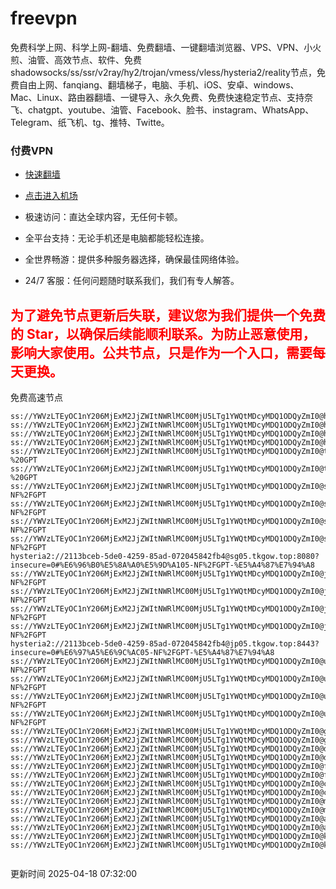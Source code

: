 # freevpn

免费科学上网、科学上网-翻墙、免费翻墙、一键翻墙浏览器、VPS、VPN、小火煎、油管、高效节点、软件、免费shadowsocks/ss/ssr/v2ray/hy2/trojan/vmess/vless/hysteria2/reality节点，免费自由上网、fanqiang、翻墙梯子，电脑、手机、iOS、安卓、windows、Mac、Linux、路由器翻墙、一键导入、永久免费、免费快速稳定节点、支持奈飞、chatgpt、youtube、油管、Facebook、脸书、instagram、WhatsApp、Telegram、纸飞机、tg、推特、Twitte。

### 付费VPN
* [快速翻墙](https://xgogo.sbs/#/register?code=wxADDy87) 

* [点击进入机场](https://xgogo.sbs/#/register?code=wxADDy87) 

* 极速访问：直达全球内容，无任何卡顿。

* 全平台支持：无论手机还是电脑都能轻松连接。

* 全世界畅游：提供多种服务器选择，确保最佳网络体验。

* 24/7 客服：任何问题随时联系我们，我们有专人解答。

## <font color="red">为了避免节点更新后失联，建议您为我们提供一个免费的 Star，以确保后续能顺利联系。为防止恶意使用，影响大家使用。公共节点，只是作为一个入口，需要每天更换。</font>

免费高速节点

```ss://YWVzLTEyOC1nY206MjExM2JjZWItNWRlMC00MjU5LTg1YWQtMDcyMDQ1ODQyZmI0@hk01.jgrtoioceaw.help:50384#%E9%A6%99%E6%B8%AF01
ss://YWVzLTEyOC1nY206MjExM2JjZWItNWRlMC00MjU5LTg1YWQtMDcyMDQ1ODQyZmI0@hk02.jigreliewolf.click:17889#%E9%A6%99%E6%B8%AF02
ss://YWVzLTEyOC1nY206MjExM2JjZWItNWRlMC00MjU5LTg1YWQtMDcyMDQ1ODQyZmI0@hk03.jigreliewolf.click:10838#%E9%A6%99%E6%B8%AF03
ss://YWVzLTEyOC1nY206MjExM2JjZWItNWRlMC00MjU5LTg1YWQtMDcyMDQ1ODQyZmI0@hk04.jgrtoioceaw.help:29956#%E9%A6%99%E6%B8%AF04
ss://YWVzLTEyOC1nY206MjExM2JjZWItNWRlMC00MjU5LTg1YWQtMDcyMDQ1ODQyZmI0@hk05.ijgelrkasd.click:41284#%E9%A6%99%E6%B8%AF05
ss://YWVzLTEyOC1nY206MjExM2JjZWItNWRlMC00MjU5LTg1YWQtMDcyMDQ1ODQyZmI0@tw01.jigreliewolf.click:30995#%E5%8F%B0%E6%B9%BE01%20-%20GPT
ss://YWVzLTEyOC1nY206MjExM2JjZWItNWRlMC00MjU5LTg1YWQtMDcyMDQ1ODQyZmI0@tw02.ijgelrkasd.click:22610#%E5%8F%B0%E6%B9%BE02%20-%20GPT
ss://YWVzLTEyOC1nY206MjExM2JjZWItNWRlMC00MjU5LTg1YWQtMDcyMDQ1ODQyZmI0@sg01.jgrtoioceaw.help:55559#%E6%96%B0%E5%8A%A0%E5%9D%A101%20-NF%2FGPT
ss://YWVzLTEyOC1nY206MjExM2JjZWItNWRlMC00MjU5LTg1YWQtMDcyMDQ1ODQyZmI0@sg02.jigreliewolf.click:40574#%E6%96%B0%E5%8A%A0%E5%9D%A102%20-NF%2FGPT
ss://YWVzLTEyOC1nY206MjExM2JjZWItNWRlMC00MjU5LTg1YWQtMDcyMDQ1ODQyZmI0@sg03.ijgelrkasd.click:23716#%E6%96%B0%E5%8A%A0%E5%9D%A103%20-NF%2FGPT
ss://YWVzLTEyOC1nY206MjExM2JjZWItNWRlMC00MjU5LTg1YWQtMDcyMDQ1ODQyZmI0@sg04.jgrtoioceaw.help:17971#%E6%96%B0%E5%8A%A0%E5%9D%A104%20-NF%2FGPT
hysteria2://2113bceb-5de0-4259-85ad-072045842fb4@sg05.tkgow.top:8080?insecure=0#%E6%96%B0%E5%8A%A0%E5%9D%A105-NF%2FGPT-%E5%A4%87%E7%94%A8
ss://YWVzLTEyOC1nY206MjExM2JjZWItNWRlMC00MjU5LTg1YWQtMDcyMDQ1ODQyZmI0@jp01.jgrtoioceaw.help:58645#%E6%97%A5%E6%9C%AC01%20-NF%2FGPT
ss://YWVzLTEyOC1nY206MjExM2JjZWItNWRlMC00MjU5LTg1YWQtMDcyMDQ1ODQyZmI0@jp02.jgrtoioceaw.help:47462#%E6%97%A5%E6%9C%AC02%20-NF%2FGPT
ss://YWVzLTEyOC1nY206MjExM2JjZWItNWRlMC00MjU5LTg1YWQtMDcyMDQ1ODQyZmI0@jp03.jigreliewolf.click:33414#%E6%97%A5%E6%9C%AC03%20-NF%2FGPT
ss://YWVzLTEyOC1nY206MjExM2JjZWItNWRlMC00MjU5LTg1YWQtMDcyMDQ1ODQyZmI0@jp04.ijgelrkasd.click:58223#%E6%97%A5%E6%9C%AC04%20-NF%2FGPT
hysteria2://2113bceb-5de0-4259-85ad-072045842fb4@jp05.tkgow.top:8443?insecure=0#%E6%97%A5%E6%9C%AC05-NF%2FGPT-%E5%A4%87%E7%94%A8
ss://YWVzLTEyOC1nY206MjExM2JjZWItNWRlMC00MjU5LTg1YWQtMDcyMDQ1ODQyZmI0@us01.jgrtoioceaw.help:48129#%E7%BE%8E%E5%9B%BD01%20-NF%2FGPT
ss://YWVzLTEyOC1nY206MjExM2JjZWItNWRlMC00MjU5LTg1YWQtMDcyMDQ1ODQyZmI0@us02.jgrtoioceaw.help:44907#%E7%BE%8E%E5%9B%BD02%20-NF%2FGPT
ss://YWVzLTEyOC1nY206MjExM2JjZWItNWRlMC00MjU5LTg1YWQtMDcyMDQ1ODQyZmI0@us03.jigreliewolf.click:43330#%E7%BE%8E%E5%9B%BD03%20-NF%2FGPT
ss://YWVzLTEyOC1nY206MjExM2JjZWItNWRlMC00MjU5LTg1YWQtMDcyMDQ1ODQyZmI0@us04.ijgelrkasd.click:44130#%E7%BE%8E%E5%9B%BD04%20-NF%2FGPT
ss://YWVzLTEyOC1nY206MjExM2JjZWItNWRlMC00MjU5LTg1YWQtMDcyMDQ1ODQyZmI0@gb01.jgrtoioceaw.help:27765#%E8%8B%B1%E5%9B%BD01
ss://YWVzLTEyOC1nY206MjExM2JjZWItNWRlMC00MjU5LTg1YWQtMDcyMDQ1ODQyZmI0@gb02.jigreliewolf.click:52762#%E8%8B%B1%E5%9B%BD02
ss://YWVzLTEyOC1nY206MjExM2JjZWItNWRlMC00MjU5LTg1YWQtMDcyMDQ1ODQyZmI0@de01.jgrtoioceaw.help:20635#%E5%BE%B7%E5%9B%BD01
ss://YWVzLTEyOC1nY206MjExM2JjZWItNWRlMC00MjU5LTg1YWQtMDcyMDQ1ODQyZmI0@de02.jigreliewolf.click:52770#%E5%BE%B7%E5%9B%BD02
ss://YWVzLTEyOC1nY206MjExM2JjZWItNWRlMC00MjU5LTg1YWQtMDcyMDQ1ODQyZmI0@fr01.ijgelrkasd.click:32568#%E6%B3%95%E5%9B%BD01
ss://YWVzLTEyOC1nY206MjExM2JjZWItNWRlMC00MjU5LTg1YWQtMDcyMDQ1ODQyZmI0@fr02.jigreliewolf.click:45265#%E6%B3%95%E5%9B%BD02
ss://YWVzLTEyOC1nY206MjExM2JjZWItNWRlMC00MjU5LTg1YWQtMDcyMDQ1ODQyZmI0@ca01.jigreliewolf.click:30461#%E5%8A%A0%E6%8B%BF%E5%A4%A701
ss://YWVzLTEyOC1nY206MjExM2JjZWItNWRlMC00MjU5LTg1YWQtMDcyMDQ1ODQyZmI0@ca02.ijgelrkasd.click:24053#%E5%8A%A0%E6%8B%BF%E5%A4%A702
ss://YWVzLTEyOC1nY206MjExM2JjZWItNWRlMC00MjU5LTg1YWQtMDcyMDQ1ODQyZmI0@my01.jigreliewolf.click:52408#%E9%A9%AC%E6%9D%A5%E8%A5%BF%E4%BA%9A01
ss://YWVzLTEyOC1nY206MjExM2JjZWItNWRlMC00MjU5LTg1YWQtMDcyMDQ1ODQyZmI0@my02.ijgelrkasd.click:25519#%E9%A9%AC%E6%9D%A5%E8%A5%BF%E4%BA%9A02
ss://YWVzLTEyOC1nY206MjExM2JjZWItNWRlMC00MjU5LTg1YWQtMDcyMDQ1ODQyZmI0@au01.jgrtoioceaw.help:13460#%E6%BE%B3%E5%A4%A7%E5%88%A9%E4%BA%9A01
ss://YWVzLTEyOC1nY206MjExM2JjZWItNWRlMC00MjU5LTg1YWQtMDcyMDQ1ODQyZmI0@au02.ijgelrkasd.click:46073#%E6%BE%B3%E5%A4%A7%E5%88%A9%E4%BA%9A02
ss://YWVzLTEyOC1nY206MjExM2JjZWItNWRlMC00MjU5LTg1YWQtMDcyMDQ1ODQyZmI0@ko01.jgrtoioceaw.help:46108#%E9%9F%A9%E5%9B%BD01
ss://YWVzLTEyOC1nY206MjExM2JjZWItNWRlMC00MjU5LTg1YWQtMDcyMDQ1ODQyZmI0@ko02.jigreliewolf.click:50181#%E9%9F%A9%E5%9B%BD02


```
更新时间 2025-04-18 07:32:00